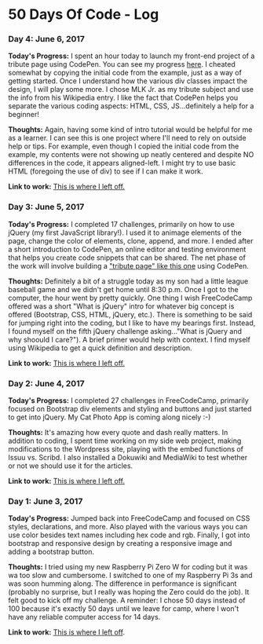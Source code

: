 # 50 Days Of Code - Log

### Day 4: June 6, 2017

**Today's Progress:** I spent an hour today to launch my front-end project of a tribute page using CodePen. You can see my progress [here](https://codepen.io/bkinney/full/YQXpaX/). I cheated somewhat by copying the initial code from the example, just as a way of getting started. Once I understand how the various div classes impact the design, I will play some more. I chose MLK Jr. as my tribute subject and use the info from his Wikipedia entry. I like the fact that CodePen helps you separate the various coding aspects: HTML, CSS, JS...definitely a help for a beginner!

**Thoughts:** Again, having some kind of intro tutorial would be helpful for me as a learner. I can see this is one project where I'll need to rely on outside help or tips. For example, even though I copied the initial code from the example, my contents were not showing up neatly centered and despite NO differences in the code, it appears aligned-left. I might try to use basic HTML (foregoing the use of div) to see if I can make it work.

**Link to work:** [This is where I left off.](https://www.freecodecamp.com/challenges/build-a-tribute-page/)

### Day 3: June 5, 2017

**Today's Progress:** I completed 17 challenges, primarily on how to use jQuery (my first JavaScript library!). I used it to animage elements of the page, change the color of elements, clone, append, and more. I ended after a short introduction to CodePen, an online editor and testing environment that helps you create code snippets that can be shared. The net phase of the work will involve building a ["tribute page" like this one](https://codepen.io/freeCodeCamp/full/NNvBQW) using CodePen.

**Thoughts:** Definitely a bit of a struggle today as my son had a little league baseball game and we didn't get home until 8:30 p.m. Once I got to the computer, the hour went by pretty quickly. One thing I wish FreeCodeCamp offered was a short "What is jQuery" intro for whatever big concept is offered (Bootstrap, CSS, HTML, jQuery, etc.). There is something to be said for jumping right into the coding, but I like to have my bearings first. Instead, I found myself on the fifth jQuery challenge asking..."What is jQuery and why shoould I care?"). A brief primer would help with context. I find myself using Wikipedia to get a quick definition and description.

**Link to work:** [This is where I left off.](https://www.freecodecamp.com/challenges/build-a-tribute-page)

### Day 2: June 4, 2017

**Today's Progress:** I completed 27 challenges in FreeCodeCamp, primarily focused on Bootstrap div elements and styling and buttons and just started to get into jQuery. My Cat Photo App is coming along nicely :-)

**Thoughts:** It's amazing how every quote and dash really matters. In addition to coding, I spent time working on my side web project, making modifications to the Wordpress site, playing with the embed functions of Issuu vs. Scribd. I also installed a Dokuwiki and MediaWiki to test whether or not we should use it for the articles.

**Link to work:** [This is where I left off.](https://www.freecodecamp.com/challenges/join-a-free-code-camp-group-in-your-city)

### Day 1: June 3, 2017

**Today's Progress:** Jumped back into FreeCodeCamp and focused on CSS styles, declarations, and more. Also played with the various ways you can use color besides text names including hex code and rgb. Finally, I got into bootstrap and responsive design by creating a responsive image and adding a bootstrap button.

**Thoughts:** I tried using my new Raspberry Pi Zero W for coding but it was wa too slow and cumbersome. I switched to one of my Raspberry Pi 3s and was soon humming along. The difference in performance is significant (probably no surprise, but I really was hoping the Zero could do the job). It felt good to kick off my challenge. A reminder: I chose 50 days instead of 100 because it's exactly 50 days until we leave for camp, where I won't have any reliable computer access for 14 days.

**Link to work:** [This is where I left off](https://www.freecodecamp.com/challenges/create-a-block-element-bootstrap-button).
